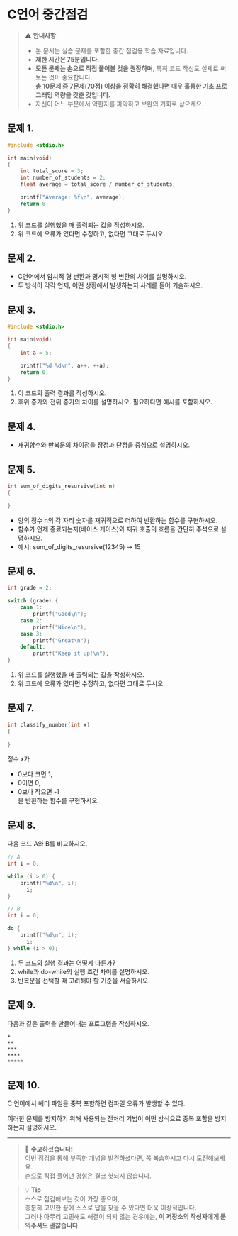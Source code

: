 # C언어 중간점검

> ⚠️ **안내사항**  
> - 본 문서는 실습 문제를 포함한 중간 점검용 학습 자료입니다.  
> - **제한 시간은 75분입니다.**  
> - **모든 문제는 손으로 직접 풀어볼 것을 권장하며**, 특히 코드 작성도 실제로 써보는 것이 중요합니다.  
>   **총 10문제 중 7문제(70점) 이상을 정확히 해결했다면 매우 훌륭한 기초 프로그래밍 역량을 갖춘 것입니다.**  
> - 자신이 어느 부분에서 약한지를 파악하고 보완의 기회로 삼으세요.

## 문제 1.

```c
#include <stdio.h>

int main(void) 
{
    int total_score = 3;
    int number_of_students = 2;
    float average = total_score / number_of_students;

    printf("Average: %f\n", average);
    return 0;
}
```

1. 위 코드를 실행했을 때 출력되는 값을 작성하시오.  
2. 위 코드에 오류가 있다면 수정하고, 없다면 그대로 두시오.

## 문제 2.

- C언어에서 암시적 형 변환과 명시적 형 변환의 차이를 설명하시오.  
- 두 방식이 각각 언제, 어떤 상황에서 발생하는지 사례를 들어 기술하시오.

## 문제 3.

```c
#include <stdio.h>

int main(void) 
{
    int a = 5;

    printf("%d %d\n", a++, ++a);
    return 0;
}
```

1. 이 코드의 출력 결과를 작성하시오.  
2. 후위 증가와 전위 증가의 차이를 설명하시오. 필요하다면 예시를 포함하시오.

## 문제 4.

- 재귀함수와 반복문의 차이점을 장점과 단점을 중심으로 설명하시오.

## 문제 5.

```c
int sum_of_digits_resursive(int n)
{

}
```

- 양의 정수 n의 각 자리 숫자를 재귀적으로 더하여 반환하는 함수를 구현하시오.  
- 함수가 언제 종료되는지(베이스 케이스)와 재귀 호출의 흐름을 간단히 주석으로 설명하시오.  
- 예시: sum_of_digits_resursive(12345) → 15

## 문제 6.

```c
int grade = 2;

switch (grade) {
    case 1:
        printf("Good\n");
    case 2:
        printf("Nice\n");
    case 3:
        printf("Great\n");
    default:
        printf("Keep it up!\n");
}
```

1. 위 코드를 실행했을 때 출력되는 값을 작성하시오.  
2. 위 코드에 오류가 있다면 수정하고, 없다면 그대로 두시오.

## 문제 7.

```c
int classify_number(int x)
{
    
}
```

정수 x가  
- 0보다 크면 1,  
- 0이면 0,  
- 0보다 작으면 -1  
을 반환하는 함수를 구현하시오.

## 문제 8.

다음 코드 A와 B를 비교하시오.

```c
// A
int i = 0;

while (i > 0) {
    printf("%d\n", i);
    --i;
}
```

```c
// B
int i = 0;

do {
    printf("%d\n", i);
    --i;
} while (i > 0);
```

1. 두 코드의 실행 결과는 어떻게 다른가?  
2. while과 do-while의 실행 조건 차이를 설명하시오.  
3. 반복문을 선택할 때 고려해야 할 기준을 서술하시오.

## 문제 9.

다음과 같은 출력을 만들어내는 프로그램을 작성하시오.

```
*
**
***
****
*****
```

## 문제 10.

C 언어에서 헤더 파일을 중복 포함하면 컴파일 오류가 발생할 수 있다.

이러한 문제를 방지하기 위해 사용되는 전처리 기법이 어떤 방식으로 중복 포함을 방지하는지 설명하시오.

---

> 🎉 **수고하셨습니다!**  
> 이번 점검을 통해 부족한 개념을 발견하셨다면, 꼭 복습하시고 다시 도전해보세요.  
> 손으로 직접 풀어낸 경험은 결코 헛되지 않습니다.

> 💡 **Tip**  
> 스스로 점검해보는 것이 가장 좋으며,  
> 충분히 고민한 끝에 스스로 답을 찾을 수 있다면 더욱 이상적입니다.  
> 그러나 아무리 고민해도 해결이 되지 않는 경우에는, **이 저장소의 작성자에게 문의주셔도 괜찮습니다.**  